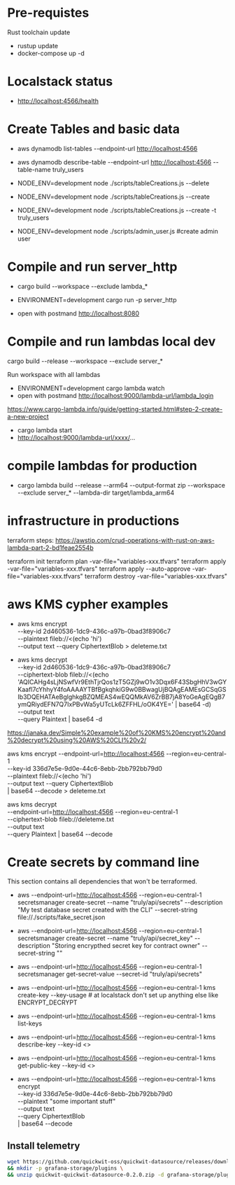 
# Pre-requistes

Rust toolchain update

- rustup update
- docker-compose up -d

# Localstack status

- <http://localhost:4566/health>

# Create Tables and basic data

- aws dynamodb list-tables    --endpoint-url <http://localhost:4566>
- aws dynamodb describe-table --endpoint-url <http://localhost:4566> --table-name truly_users

- NODE_ENV=development node  ./scripts/tableCreations.js --delete
- NODE_ENV=development node  ./scripts/tableCreations.js --create
- NODE_ENV=development node  ./scripts/tableCreations.js --create -t truly_users
- NODE_ENV=development node  ./scripts/admin_user.js #create admin user

# Compile and run server_http

- cargo build --workspace  --exclude lambda_*

- ENVIRONMENT=development cargo run -p server_http

- open with postmand <http://localhost:8080>

# Compile and run lambdas local dev

cargo build --release --workspace --exclude server_*

Run workspace with all lambdas

- ENVIRONMENT=development cargo lambda watch
- open with postmand <http://localhost:9000/lambda-url/lambda_login>

<https://www.cargo-lambda.info/guide/getting-started.html#step-2-create-a-new-project>

- cargo lambda start
- <http://localhost:9000/lambda-url/xxxx/>...

# compile lambdas for production

- cargo lambda build --release --arm64 --output-format zip --workspace  --exclude server_* --lambda-dir target/lambda_arm64

# infrastructure in productions

terraform steps: <https://awstip.com/crud-operations-with-rust-on-aws-lambda-part-2-bd1feae2554b>

terraform init
terraform plan -var-file="variables-xxx.tfvars"
terraform apply -var-file="variables-xxx.tfvars"
terraform apply --auto-approve -var-file="variables-xxx.tfvars"
terraform destroy -var-file="variables-xxx.tfvars"

# aws KMS cypher examples

- aws kms encrypt \
   --key-id 2d460536-1dc9-436c-a97b-0bad3f8906c7  \
   --plaintext fileb://<(echo 'hi')  \
   --output text --query CiphertextBlob > deleteme.txt

- aws kms decrypt \
  --key-id 2d460536-1dc9-436c-a97b-0bad3f8906c7  \
  --ciphertext-blob fileb://<(echo 'AQICAHg4sLjNSwfVr9EthTjrQos1zT5GZj9wO1v3Dqx6F43SbgHhV3wGYKaafl7cYhhyY4foAAAAYTBfBgkqhkiG9w0BBwagUjBQAgEAMEsGCSqGSIb3DQEHATAeBglghkgBZQMEAS4wEQQMkAV6ZrBB7jA8YoGeAgEQgB7ymQRiydEFN7Q7IxPBvWa5yUTcLk6ZFFHL/oOK4YE=' | base64 -d) \
  --output text \
  --query Plaintext | base64 -d

<https://janaka.dev/Simple%20example%20of%20KMS%20encrypt%20and%20decrypt%20using%20AWS%20CLI%20v2/>

aws kms encrypt --endpoint-url=<http://localhost:4566> --region=eu-central-1 \
--key-id 336d7e5e-9d0e-44c6-8ebb-2bb792bb79d0 \
--plaintext fileb://<(echo 'hi')  \
   --output text --query CiphertextBlob \
   | base64 --decode > deleteme.txt

aws kms decrypt \
  --endpoint-url=<http://localhost:4566> --region=eu-central-1 \
  --ciphertext-blob fileb://deleteme.txt \
  --output text \
  --query Plaintext | base64 --decode

# Create secrets by command line

This section contains all dependencies that won't be terraformed.

- aws --endpoint-url=<http://localhost:4566> --region=eu-central-1 secretsmanager create-secret --name "truly/api/secrets" --description "My test database secret created with the CLI" --secret-string file://./scripts/fake_secret.json
- aws --endpoint-url=<http://localhost:4566> --region=eu-central-1 secretsmanager create-secret --name "truly/api/secret_key" --description "Storing encrypthed secret key for contract owner" --secret-string ""

- aws --endpoint-url=<http://localhost:4566> --region=eu-central-1 secretsmanager get-secret-value  --secret-id "truly/api/secrets"

- aws --endpoint-url=<http://localhost:4566> --region=eu-central-1 kms create-key --key-usage # at localstack don't set up anything else like ENCRYPT_DECRYPT
- aws --endpoint-url=<http://localhost:4566> --region=eu-central-1 kms list-keys
- aws --endpoint-url=<http://localhost:4566> --region=eu-central-1 kms describe-key --key-id <>
- aws --endpoint-url=<http://localhost:4566> --region=eu-central-1 kms get-public-key --key-id <>
- aws --endpoint-url=<http://localhost:4566> --region=eu-central-1 kms encrypt \
   --key-id 336d7e5e-9d0e-44c6-8ebb-2bb792bb79d0 \
   --plaintext "some important stuff" \
   --output text \
   --query CiphertextBlob \
  | base64 --decode

## Install telemetry

```bash
wget https://github.com/quickwit-oss/quickwit-datasource/releases/download/v0.2.0/quickwit-quickwit-datasource-0.2.0.zip \
&& mkdir -p grafana-storage/plugins \
&& unzip quickwit-quickwit-datasource-0.2.0.zip -d grafana-storage/plugins
```
